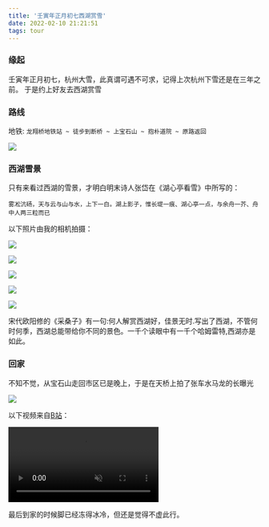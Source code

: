 ```yaml
---
title: '壬寅年正月初七西湖赏雪'
date: 2022-02-10 21:21:51
tags: tour
---
```




### 缘起

壬寅年正月初七，杭州大雪，此真谓可遇不可求，记得上次杭州下雪还是在三年之前。 于是约上好友去西湖赏雪 

### 路线

地铁: `龙翔桥地铁站 ~ 徒步到断桥 ~ 上宝石山 ~ 抱朴道院 ~ 原路返回`

![](map.png) 



### 西湖雪景

只有来看过西湖的雪景，才明白明末诗人张岱在《湖心亭看雪》中所写的：

```
雾凇沆砀，天与云与山与水，上下一白。湖上影子，惟长堤一痕、湖心亭一点，与余舟一芥、舟中人两三粒而已
```



以下照片由我的相机拍摄：     

![](1.jpeg) 



![](2.jpeg) 



![](3.jpeg) 



![](6.jpeg) 



![](5.jpeg) 



宋代欧阳修的《采桑子》有一句:何人解赏西湖好，佳景无时.写出了西湖，不管何时何季，西湖总能带给你不同的景色。一千个读眼中有一千个哈姆雷特,西湖亦是如此。



### 回家

不知不觉，从宝石山走回市区已是晚上，于是在天桥上拍了张车水马龙的长曝光



![](4.jpeg) 


以下视频来自[B站](https://www.bilibili.com/video/BV1S3411j7We?p=1)：   

<video controls="controls" autoplay loop muted>
<source src="video.mp4" type="video/mp4" />
您的浏览器不支持 video 标签。
</video>




最后到家的时候脚已经冻得冰冷，但还是觉得不虚此行。 
